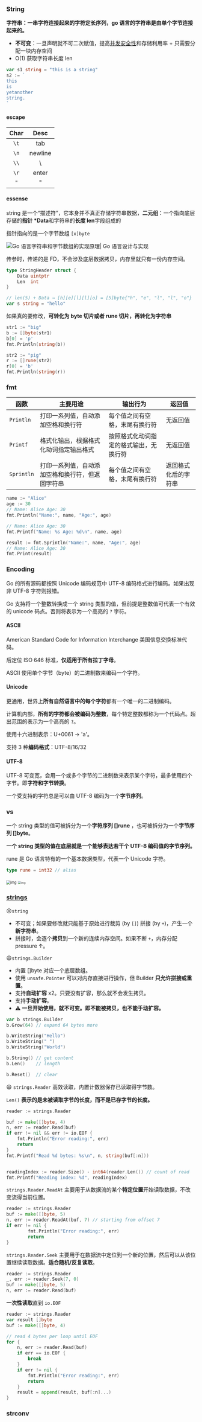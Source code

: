### String

**字符串：一串字符连接起来的字符定长序列，go 语言的字符串是由单个字节连接起来的。**

- **不可变**：一旦声明就不可二次赋值，提高<u>并发安全性</u>和存储利用率 + 只需要分配一块内存空间
- O(1) 获取字符串长度 len

```go
var s1 string = "this is a string"
s2 := `
this
is
yetanother
string.
`
```

#### escape

| Char |  Desc   |
| :--: | :-----: |
| `\t` |   tab   |
| `\n` | newline |
| `\\` |    \    |
| `\r` |  enter  |
| `"`  |    "    |

#### essense

string 是一个“描述符”，它本身并不真正存储字符串数据，**二元组**：一个指向底层存储的**指针 *Data**和字符串的**长度 len**字段组成的

指针指向的是一个字节数组 `[x]byte`

![Go 语言字符串和字节数组的实现原理| Go 语言设计与实现](https://img.draveness.me/2019-12-31-15777265631608-in-memory-string.png)

传参时，传递的是 FD，不会涉及底层数据拷贝，内存里就只有一份内存空间。

```go
type StringHeader struct {
	Data uintptr
	Len  int
}

// len(5) + Data → [h][e][l][l][o] = [5]byte{"h", "e", "l", "l", "o"}
var s string = "hello"
```

如果真的要修改，**可转化为 byte 切片或者 rune 切片，再转化为字符串**

```go
str1 := "big"
b := []byte(str1)
b[0] = 'p'
fmt.Println(string(b))

str2 := "pig"
r := []rune(str2)
r[0] = 'b'
fmt.Println(string(r))
```

### fmt

| 函数       | 主要用途                                         | 输出行为                               | 返回值               |
| ---------- | ------------------------------------------------ | -------------------------------------- | -------------------- |
| `Println`  | 打印一系列值，自动添加空格和换行符               | 每个值之间有空格，末尾有换行符         | 无返回值             |
| `Printf`   | 格式化输出，根据格式化动词指定输出格式           | 按照格式化动词指定的格式输出，无换行符 | 无返回值             |
| `Sprintln` | 打印一系列值，自动添加空格和换行符，但返回字符串 | 每个值之间有空格，末尾有换行符         | 返回格式化后的字符串 |

```go
name := "Alice"
age := 30
// Name: Alice Age: 30
fmt.Println("Name:", name, "Age:", age)

// Name: Alice Age: 30
fmt.Printf("Name: %s Age: %d\n", name, age)

result := fmt.Sprintln("Name:", name, "Age:", age)
// Name: Alice Age: 30
fmt.Print(result)
```

### Encoding

Go 的所有源码都按照 Unicode 编码规范中 UTF-8 编码格式进行编码。如果出现非 UTF-8 字符则报错。

Go 支持将一个整数转换成一个 string 类型的值，但前提是整数值可代表一个有效的 unicode 码点。否则将表示为一个高亮的 `?` 字符。

#### ASCII

American Standard Code for Information Interchange 美国信息交换标准代码。

后定位 ISO 646 标准，**仅适用于所有拉丁字母**。

ASCII 使用单个字节（byte）的二进制数来编码一个字符。

#### Unicode

更通用，世界上**所有自然语言中的每个字符**都有一个唯一的二进制编码。

计算机内部，**所有的字符都会被编码为整数**，每个特定整数都称为一个代码点。超出范围的表示为一个高亮的 `?`。

使用十六进制表示：U+0061 → 'a'。

支持 3 种**编码格式**：UTF-8/16/32

#### UTF-8

UTF-8 可变宽，会用一个或多个字节的二进制数来表示某个字符，最多使用四个字节。即**字符和字节转换**。

一个受支持的字符总是可以由 UTF-8 编码为一个**字节序列**。

### vs

一个 string 类型的值可被拆分为一个**字符序列 []rune** ，也可被拆分为一个**字节序列 []byte**。

**一个 string 类型的值在底层就是一个能够表达若干个 UTF-8 编码值的字节序列。**

rune 是 Go 语言特有的一个基本数据类型，代表一个 Unicode 字符。

```go
type rune = int32 // alias
```

<img src="https://miro.medium.com/v2/resize:fit:1050/1*b3TZICZOHODu0gWJdmH2KA.png" alt="img" style="zoom:67%;" />

<img src="https://miro.medium.com/v2/resize:fit:1050/1*BxXZA-6Xr43TP8r0xjyn7A.png" alt="img" style="zoom:50%;" />

### [strings](https://pkg.go.dev/strings)

:cry: ​`string` 

- 不可变；如果要修改就只能基于原始进行裁剪 (by `[]`) 拼接 (by `+`)，产生一个**新字符串**。
- 拼接时，会逐个**拷贝**到一个新的连续内存空间。如果不断 `+`，内存分配 pressure ↑。

:smile: ​`strings.Builder`

- 内置 []byte 对应一个底层数组。
- 使用 `unsafe.Pointer` 可以对内存直接进行操作，但 Builder **只允许拼接或重置**。
- 支持**自动扩容** x2。只要没有扩容，那么就不会发生拷贝。
- 支持**手动扩容**。
- **:warning: 一旦开始使用，就不可变。即不能被拷贝，也不能手动扩容。**

```go
var b strings.Builder
b.Grow(64) // expand 64 bytes more 

b.WriteString("Hello")
b.WriteString(" ")
b.WriteString("World")

b.String() // get content
b.Len()    // length

b.Reset()  // clear
```

:smile: `strings.Reader` 高效读取，内置计数器保存已读取得字节数。

`Len()` **表示的是未被读取字节的长度，而不是已存字节的长度。**

```go
reader := strings.Reader

buf := make([]byte, 4)
n, err := reader.Read(buf)
if err != nil && err != io.EOF {
	fmt.Println("Error reading:", err)
	return
}
fmt.Printf("Read %d bytes: %s\n", n, string(buf[:n]))


readingIndex := reader.Size() - int64(reader.Len()) // count of read
fmt.Printf("Reading index: %d", readingIndex)
```

`strings.Reader.ReadAt` 主要用于从数据流的某个**特定位置**开始读取数据，不改变流得当前位置。

```go
reader := strings.Reader
buf := make([]byte, 5)
n, err := reader.ReadAt(buf, 7) // starting from offset 7
if err != nil {
		fmt.Println("Error reading:", err)
		return
}
```

`strings.Reader.Seek` 主要用于在数据流中定位到一个新的位置，然后可以从该位置继续读取数据。**适合随机/反复读取**。

```go
reader := strings.Reader
_, err := reader.Seek(7, 0)
buf := make([]byte, 5)
n, err := reader.Read(buf)
```

**一次性读取**直到 `io.EOF`

```go
reader := strings.Reader
var result []byte
buf := make([]byte, 4)

// read 4 bytes per loop until EOF
for {
	n, err := reader.Read(buf)
	if err == io.EOF {
		break
	}
	if err != nil {
		fmt.Println("Error reading:", err)
		return
	}
	result = append(result, buf[:n]...)
}
```

### strconv